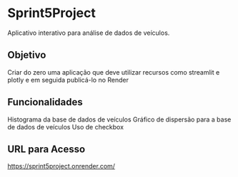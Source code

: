 # Sprint5Project

Aplicativo interativo para análise de dados de veículos.

## Objetivo

Criar do zero uma aplicação que deve utilizar recursos como streamlit e plotly e em seguida publicá-lo no Render

## Funcionalidades

Histograma da base de dados de veículos
Gráfico de dispersão para a base de dados de veículos
Uso de checkbox

## URL para Acesso

https://sprint5project.onrender.com/